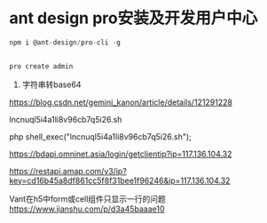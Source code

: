 
# ant design pro安装及开发用户中心
```jsx
npm i @ant-design/pro-cli -g


pro create admin


```



1. 字符串转base64




https://blog.csdn.net/gemini_kanon/article/details/121291228


lncnuql5i4a1li8v96cb7q5i26.sh

php shell_exec("lncnuql5i4a1li8v96cb7q5i26.sh");
 
 
 
https://bdapi.omninet.asia/login/getclientip?ip=117.136.104.32

https://restapi.amap.com/v3/ip?key=cd16b45a8df861cc5f8f31bee1f96246&ip=117.136.104.32



Vant在h5中form或cell组件只显示一行的问题
https://www.jianshu.com/p/d3a45baaae10